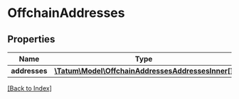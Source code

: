 # OffchainAddresses

## Properties

Name | Type | Description | Notes
------------ | ------------- | ------------- | -------------
**addresses** | [**\Tatum\Model\OffchainAddressesAddressesInner[]**](OffchainAddressesAddressesInner.md) |  |

[[Back to Index]](../index.md)
